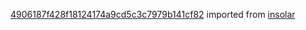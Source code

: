 [4906187f428f18124174a9cd5c3c7979b141cf82](https://github.com/insolar/insolar/commit/4906187f428f18124174a9cd5c3c7979b141cf82) imported from [insolar](https://github.com/insolar/insolar)
